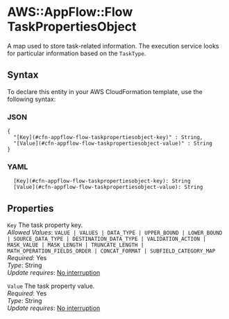 # AWS::AppFlow::Flow TaskPropertiesObject<a name="aws-properties-appflow-flow-taskpropertiesobject"></a>

 A map used to store task\-related information\. The execution service looks for particular information based on the `TaskType`\. 

## Syntax<a name="aws-properties-appflow-flow-taskpropertiesobject-syntax"></a>

To declare this entity in your AWS CloudFormation template, use the following syntax:

### JSON<a name="aws-properties-appflow-flow-taskpropertiesobject-syntax.json"></a>

```
{
  "[Key](#cfn-appflow-flow-taskpropertiesobject-key)" : String,
  "[Value](#cfn-appflow-flow-taskpropertiesobject-value)" : String
}
```

### YAML<a name="aws-properties-appflow-flow-taskpropertiesobject-syntax.yaml"></a>

```
  [Key](#cfn-appflow-flow-taskpropertiesobject-key): String
  [Value](#cfn-appflow-flow-taskpropertiesobject-value): String
```

## Properties<a name="aws-properties-appflow-flow-taskpropertiesobject-properties"></a>

`Key`  <a name="cfn-appflow-flow-taskpropertiesobject-key"></a>
 The task property key\.   
*Allowed Values*: `VALUE | VALUES | DATA_TYPE | UPPER_BOUND | LOWER_BOUND | SOURCE_DATA_TYPE | DESTINATION_DATA_TYPE | VALIDATION_ACTION | MASK_VALUE | MASK_LENGTH | TRUNCATE_LENGTH | MATH_OPERATION_FIELDS_ORDER | CONCAT_FORMAT | SUBFIELD_CATEGORY_MAP`  
*Required*: Yes  
*Type*: String  
*Update requires*: [No interruption](https://docs.aws.amazon.com/AWSCloudFormation/latest/UserGuide/using-cfn-updating-stacks-update-behaviors.html#update-no-interrupt)

`Value`  <a name="cfn-appflow-flow-taskpropertiesobject-value"></a>
 The task property value\.   
*Required*: Yes  
*Type*: String  
*Update requires*: [No interruption](https://docs.aws.amazon.com/AWSCloudFormation/latest/UserGuide/using-cfn-updating-stacks-update-behaviors.html#update-no-interrupt)
